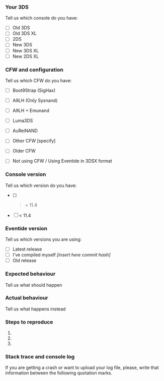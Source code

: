 <!---
##### THIS IS THE ISSUE TRACKER FOR EVENTIDE. For support please go to:
###### Eventide GBATemp thread: https://gbatemp.net/threads/eventide-ctr-mode-nds-app.448375/
###### Also check the Wiki (https://github.com/Robz8/Eventide/wiki) before making an issue.
###### Keep in mind that Eventide is only a frontend for nds-bootstrap. DO NOT OPEN AN ISSUE FOR NOT LOADING GAMES THAT ARE NOT SUPPORTED BY NDS-BOOTSTRAP YET!
###### Issues that don't attach any log file or any reproducible method will be closed.
###### Issues without replies in 15 days will be closed too.
###### If you want to create a request, please, delete all text after this message.
###### Issues about asking for support for piracy will be closed.
-->
### Your 3DS

Tell us which console do you have:

- [ ]  Old 3DS
- [ ]  Old 3DS XL
- [ ]  2DS
- [ ]  New 3DS
- [ ]  New 3DS XL
- [ ]  New 2DS XL

### CFW and configuration

Tell us which CFW do you have:

- [ ]  Boot9Strap (SigHax)
- [ ]  A9LH (Only Sysnand)
- [ ]  A9LH + Emunand
- [ ]  Luma3DS
- [ ]  AuReiNAND
- [ ]  Other CFW [specify]
- [ ]  Older CFW
- [ ]  Not using CFW / Using Eventide in 3DSX format


### Console version

Tell us which version do you have:

- [ ]  >= 11.4
- [ ]  < 11.4

### Eventide version

Tell us which versions you are using:

- [ ]  Latest release
- [ ]  I've compiled myself _[insert here commit hash]_
- [ ]  Old release

### Expected behaviour

Tell us what should happen

### Actual behaviour

Tell us what happens instead

### Steps to reproduce

1.
2.
3.

### Stack trace and console log

If you are getting a crash or want to upload your log file, please, write that information between the following quotation marks.

```
```
